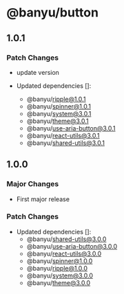 # @banyu/button

## 1.0.1

### Patch Changes

- update version

- Updated dependencies []:
  - @banyu/ripple@1.0.1
  - @banyu/spinner@1.0.1
  - @banyu/system@3.0.1
  - @banyu/theme@3.0.1
  - @banyu/use-aria-button@3.0.1
  - @banyu/react-utils@3.0.1
  - @banyu/shared-utils@3.0.1

## 1.0.0

### Major Changes

- First major release

### Patch Changes

- Updated dependencies []:
  - @banyu/shared-utils@3.0.0
  - @banyu/use-aria-button@3.0.0
  - @banyu/react-utils@3.0.0
  - @banyu/spinner@1.0.0
  - @banyu/ripple@1.0.0
  - @banyu/system@3.0.0
  - @banyu/theme@3.0.0
